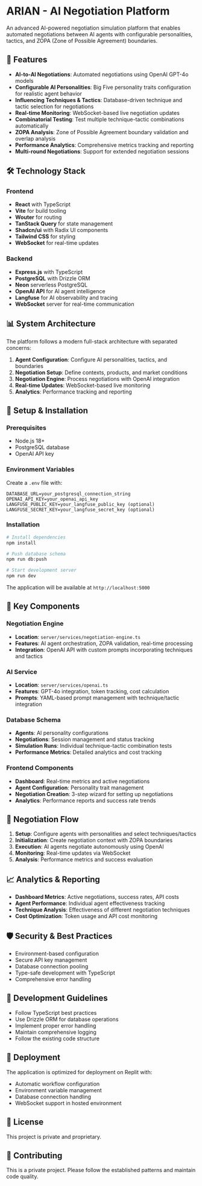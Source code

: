 # ARIAN - AI Negotiation Platform

An advanced AI-powered negotiation simulation platform that enables automated negotiations between AI agents with configurable personalities, tactics, and ZOPA (Zone of Possible Agreement) boundaries.

## 🚀 Features

- **AI-to-AI Negotiations**: Automated negotiations using OpenAI GPT-4o models
- **Configurable AI Personalities**: Big Five personality traits configuration for realistic agent behavior
- **Influencing Techniques & Tactics**: Database-driven technique and tactic selection for negotiations
- **Real-time Monitoring**: WebSocket-based live negotiation updates
- **Combinatorial Testing**: Test multiple technique-tactic combinations automatically
- **ZOPA Analysis**: Zone of Possible Agreement boundary validation and overlap analysis
- **Performance Analytics**: Comprehensive metrics tracking and reporting
- **Multi-round Negotiations**: Support for extended negotiation sessions

## 🛠 Technology Stack

### Frontend
- **React** with TypeScript
- **Vite** for build tooling
- **Wouter** for routing
- **TanStack Query** for state management
- **Shadcn/ui** with Radix UI components
- **Tailwind CSS** for styling
- **WebSocket** for real-time updates

### Backend
- **Express.js** with TypeScript
- **PostgreSQL** with Drizzle ORM
- **Neon** serverless PostgreSQL
- **OpenAI API** for AI agent intelligence
- **Langfuse** for AI observability and tracing
- **WebSocket** server for real-time communication

## 📊 System Architecture

The platform follows a modern full-stack architecture with separated concerns:

1. **Agent Configuration**: Configure AI personalities, tactics, and boundaries
2. **Negotiation Setup**: Define contexts, products, and market conditions
3. **Negotiation Engine**: Process negotiations with OpenAI integration
4. **Real-time Updates**: WebSocket-based live monitoring
5. **Analytics**: Performance tracking and reporting

## 🔧 Setup & Installation

### Prerequisites
- Node.js 18+ 
- PostgreSQL database
- OpenAI API key

### Environment Variables
Create a `.env` file with:
```env
DATABASE_URL=your_postgresql_connection_string
OPENAI_API_KEY=your_openai_api_key
LANGFUSE_PUBLIC_KEY=your_langfuse_public_key (optional)
LANGFUSE_SECRET_KEY=your_langfuse_secret_key (optional)
```

### Installation
```bash
# Install dependencies
npm install

# Push database schema
npm run db:push

# Start development server
npm run dev
```

The application will be available at `http://localhost:5000`

## 🎯 Key Components

### Negotiation Engine
- **Location**: `server/services/negotiation-engine.ts`
- **Features**: AI agent orchestration, ZOPA validation, real-time processing
- **Integration**: OpenAI API with custom prompts incorporating techniques and tactics

### AI Service
- **Location**: `server/services/openai.ts`
- **Features**: GPT-4o integration, token tracking, cost calculation
- **Prompts**: YAML-based prompt management with technique/tactic integration

### Database Schema
- **Agents**: AI personality configurations
- **Negotiations**: Session management and status tracking
- **Simulation Runs**: Individual technique-tactic combination tests
- **Performance Metrics**: Detailed analytics and cost tracking

### Frontend Components
- **Dashboard**: Real-time metrics and active negotiations
- **Agent Configuration**: Personality trait management
- **Negotiation Creation**: 3-step wizard for setting up negotiations
- **Analytics**: Performance reports and success rate trends

## 🔄 Negotiation Flow

1. **Setup**: Configure agents with personalities and select techniques/tactics
2. **Initialization**: Create negotiation context with ZOPA boundaries
3. **Execution**: AI agents negotiate autonomously using OpenAI
4. **Monitoring**: Real-time updates via WebSocket
5. **Analysis**: Performance metrics and success evaluation

## 📈 Analytics & Reporting

- **Dashboard Metrics**: Active negotiations, success rates, API costs
- **Agent Performance**: Individual agent effectiveness tracking
- **Technique Analysis**: Effectiveness of different negotiation techniques
- **Cost Optimization**: Token usage and API cost monitoring

## 🛡 Security & Best Practices

- Environment-based configuration
- Secure API key management
- Database connection pooling
- Type-safe development with TypeScript
- Comprehensive error handling

## 📝 Development Guidelines

- Follow TypeScript best practices
- Use Drizzle ORM for database operations
- Implement proper error handling
- Maintain comprehensive logging
- Follow the existing code structure

## 🚀 Deployment

The application is optimized for deployment on Replit with:
- Automatic workflow configuration
- Environment variable management
- Database connection handling
- WebSocket support in hosted environment

## 📄 License

This project is private and proprietary.

## 🤝 Contributing

This is a private project. Please follow the established patterns and maintain code quality.